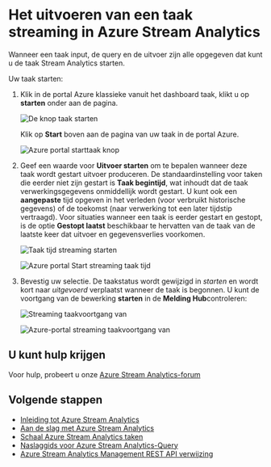 <properties 
    pageTitle="Het starten van streaming taken in Stream Analytics | Microsoft Azure" 
    description="Hoe een streaming taak uitvoeren in Azure Stream Analytics | leren padsegment."
    keywords="Streaming taken"
    documentationCenter=""
    services="stream-analytics"
    authors="jeffstokes72" 
    manager="jhubbard" 
    editor="cgronlun"/>

<tags 
    ms.service="stream-analytics" 
    ms.devlang="na" 
    ms.topic="article" 
    ms.tgt_pltfrm="na" 
    ms.workload="data-services" 
    ms.date="09/26/2016" 
    ms.author="jeffstok"/>

# <a name="how-to-run-a-streaming-job-in-azure-stream-analytics"></a>Het uitvoeren van een taak streaming in Azure Stream Analytics

Wanneer een taak input, de query en de uitvoer zijn alle opgegeven dat kunt u de taak Stream Analytics starten.

Uw taak starten:

1.  Klik in de portal Azure klassieke vanuit het dashboard taak, klikt u op **starten** onder aan de pagina.

    ![De knop taak starten](./media/stream-analytics-run-a-job/1-stream-analytics-run-a-job.png)  

    Klik op **Start** boven aan de pagina van uw taak in de portal Azure.

    ![Azure portal starttaak knop](./media/stream-analytics-run-a-job/4-stream-analytics-run-a-job.png)  

2.  Geef een waarde voor **Uitvoer starten** om te bepalen wanneer deze taak wordt gestart uitvoer produceren. De standaardinstelling voor taken die eerder niet zijn gestart is **Taak begintijd**, wat inhoudt dat de taak verwerkingsgegevens onmiddellijk wordt gestart. U kunt ook een **aangepaste** tijd opgeven in het verleden (voor verbruikt historische gegevens) of de toekomst (naar verwerking tot een later tijdstip vertraagd). Voor situaties wanneer een taak is eerder gestart en gestopt, is de optie **Gestopt laatst** beschikbaar te hervatten van de taak van de laatste keer dat uitvoer en gegevensverlies voorkomen.  

    ![Taak tijd streaming starten](./media/stream-analytics-run-a-job/2-stream-analytics-run-a-job.png)  

    ![Azure portal Start streaming taak tijd](./media/stream-analytics-run-a-job/5-stream-analytics-run-a-job.png)  

3.  Bevestig uw selectie. De taakstatus wordt gewijzigd in *starten* en wordt kort naar *uitgevoerd* verplaatst wanneer de taak is begonnen. U kunt de voortgang van de bewerking **starten** in de **Melding Hub**controleren:

    ![Streaming taakvoortgang van](./media/stream-analytics-run-a-job/3-stream-analytics-run-a-job.png)  

    ![Azure-portal streaming taakvoortgang van](./media/stream-analytics-run-a-job/6-stream-analytics-run-a-job.png)  

## <a name="get-help"></a>U kunt hulp krijgen
Voor hulp, probeert u onze [Azure Stream Analytics-forum](https://social.msdn.microsoft.com/Forums/en-US/home?forum=AzureStreamAnalytics)

## <a name="next-steps"></a>Volgende stappen

- [Inleiding tot Azure Stream Analytics](stream-analytics-introduction.md)
- [Aan de slag met Azure Stream Analytics](stream-analytics-get-started.md)
- [Schaal Azure Stream Analytics taken](stream-analytics-scale-jobs.md)
- [Naslaggids voor Azure Stream Analytics-Query](https://msdn.microsoft.com/library/azure/dn834998.aspx)
- [Azure Stream Analytics Management REST API verwijzing](https://msdn.microsoft.com/library/azure/dn835031.aspx)

